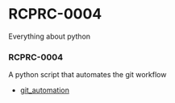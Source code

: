 # RCPRC-0004
Everything about python

### RCPRC-0004
A python script that automates the git workflow

- [git_automation](https://github.com/RCPRC/RCPRC-0004)